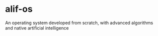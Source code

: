 # alif-os
An operating system developed from scratch, with advanced algorithms and native artificial intelligence

